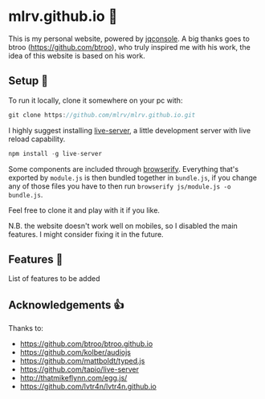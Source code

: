 # mlrv.github.io :space_invader:

This is my personal website, powered by [jqconsole](https://github.com/replit/jq-console). A big thanks goes to btroo (https://github.com/btroo), who truly inspired me with his work, the idea of this website is based on his work.

## Setup :wrench:
To run it locally, clone it somewhere on your pc with: 
```javascript
git clone https://github.com/mlrv/mlrv.github.io.git
```
I highly suggest installing [live-server](https://github.com/tapio/live-server), a little development server with live reload capability.
```javascript
npm install -g live-server
```
Some components are included through [browserify](http://browserify.org/). Everything that's exported by `module.js` is then bundled together in `bundle.js`, if you change any of those files you have to then run  `browserify js/module.js -o bundle.js`.

Feel free to clone it and play with it if you like.

N.B. the website doesn't work well on mobiles, so I disabled the main features. I might consider fixing it in the future.

## Features :book:
List of features to be added

## Acknowledgements :thumbsup:
Thanks to:
* https://github.com/btroo/btroo.github.io
* https://github.com/kolber/audiojs
* https://github.com/mattboldt/typed.js
* https://github.com/tapio/live-server
* http://thatmikeflynn.com/egg.js/
* https://github.com/lvtr4n/lvtr4n.github.io



 

